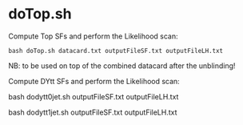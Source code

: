 doTop.sh
==============

Compute Top SFs and perform the Likelihood scan:
  
    bash doTop.sh datacard.txt outputFileSF.txt outputFileLH.txt
  
NB: to be used on top of the combined datacard after the unblinding!



Compute DYtt SFs and perform the Likelihood scan:
  
  bash dodytt0jet.sh  outputFileSF.txt outputFileLH.txt

  bash dodytt1jet.sh  outputFileSF.txt outputFileLH.txt



